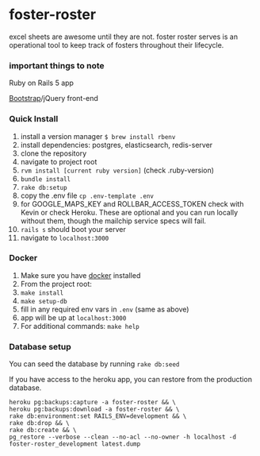 # foster-roster

excel sheets are awesome until they are not. foster roster serves is an operational tool to keep track of fosters throughout their lifecycle.

### important things to note

Ruby on Rails 5 app

[Bootstrap](http://getbootstrap.com/docs/3.3/)/jQuery front-end

### Quick Install
1. install a version manager `$ brew install rbenv`
2. install dependencies: postgres, elasticsearch, redis-server
3. clone the repository
4. navigate to project root
5. `rvm install [current ruby version]` (check .ruby-version)
6. `bundle install`
7. `rake db:setup`
8. copy the .env file `cp .env-template .env`
9. for GOOGLE_MAPS_KEY and ROLLBAR_ACCESS_TOKEN check with Kevin or check Heroku. These are optional and you can run locally without them, though the mailchip service specs will fail.
10. `rails s` should boot your server
11. navigate to `localhost:3000`


### Docker
1. Make sure you have [docker](https://docs.docker.com/install/#supported-platforms) installed
2. From the project root:
3. `make install`
4. `make setup-db`
5. fill in any required env vars in `.env` (same as above)
6. app will be up at `localhost:3000`
7. For additional commands: `make help`


### Database setup

You can seed the database by running `rake db:seed`

If you have access to the heroku app, you can restore from the production database.
```
heroku pg:backups:capture -a foster-roster && \
heroku pg:backups:download -a foster-roster && \
rake db:environment:set RAILS_ENV=development && \
rake db:drop && \
rake db:create && \
pg_restore --verbose --clean --no-acl --no-owner -h localhost -d foster-roster_development latest.dump
```
